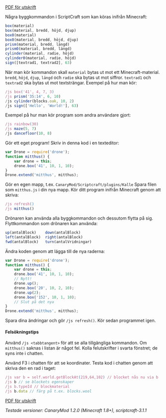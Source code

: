[PDF för utskrift](https://gitprint.com/carlrobert/Hello-ScriptCraft/blob/master/fusklapp.md)

Några byggkommandon i ScriptCraft som kan köras inifrån Minecraft:
```javascript
box(material)
box(material, bredd, höjd, djup)
box0(material)
box0(material, bredd, höjd, djup)
prism(material, bredd, längd)
prism0(material, bredd, längd)
cylinder(material, radie, höjd)
cylinder0(material, radie, höjd)
sign([textrad1, textrad2], 63)
```
När man kör kommandon skall `material` bytas ut mot ett Minecraft-material. 
`bredd`, `höjd`, `djup`, `längd` och `radie` ska bytas ut mot siffror. 
`textrad1` och `textrad2` ska bytas ut mot textsträngar.
Exempel på hur man kör:
```javascript
/js box('41', 4, 7, 3)
/js prism('35:14', 6, 10)
/js cylinder(blocks.oak, 10, 2)
/js sign(['Hello', 'World!'], 63)
```
Exempel på hur man kör program som andra användare gjort:
```javascript
/js rainbow(30) 
/js maze(5, 7) 
/js dancefloor(10, 8)
```
Gör ett eget program! Skriv in denna kod i en texteditor:
```javascript
var Drone = require('drone');
function mitthus() {
	var drone = this;
	drone.box('41', 10, 1, 10);
}
Drone.extend('mitthus', mitthus);
```
Gör en egen mapp, t.ex. `CanaryMod/Scriptcraft/plugins/Kalle`
Spara filen som `mitthus.js` i din nya mapp. Kör ditt program inifrån Minecraft genom att skriva:
```javascript
/js refresh()
/js mitthus()
```
Drönaren kan använda alla byggkommandon och dessutom flytta på sig. Flyttkommandon som drönaren kan använda:
```javascript
up(antalBlock)    down(antalBlock)
left(antalBlock)  right(antalBlock)
fwd(antalBlock)   turn(antalVridningar)
```
Ändra koden genom att lägga till de nya raderna:
```javascript
var Drone = require('drone');
function mitthus() {
 	var drone = this;
	drone.box('41', 10, 1, 10);
	// Nytt!
	drone.up();
	drone.box('20', 10, 2, 10);
	drone.up(2);
	drone.box('152', 10, 1, 10);
	// Slut på det nya
}
Drone.extend('mitthus', mitthus);
```
Spara dina ändringar och gör ```/js refresh()```. Kör sedan programmet igen.

#### Felsökningstips
Använd ```/js <tabbtangent>```
för att se alla tillgängliga kommandon. Om ```mitthus()``` saknas i listan är något fel. Kolla felutskrifter i svarta fönstret; de syns inte i chatten.

Använd F3 i chatten för att se koordinater. Testa kod i chatten genom att skriva den en rad i taget:
```javascript
/js var b = self.world.getBlockAt(219,64,102) // blocket nås nu via b
/js b // se blockets egenskaper
/js b.typeId // blockmaterial
/js b.data // färg på t.ex. blocks.wool
```

[PDF för utskrift](https://gitprint.com/carlrobert/Hello-ScriptCraft/blob/master/fusklapp.md)

*Testade versioner: CanaryMod 1.2.0 (Minecraft 1.8+), scriptcraft-3.1.1*
